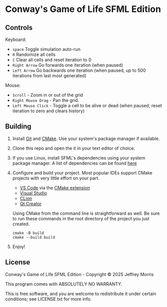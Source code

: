 # Conway's Game of Life SFML Edition

## Controls

Keyboard:
- `space` Toggle simulation auto-run
- `R` Randomize all cells
- `C` Clear all cells and reset iteration to 0
- `Right Arrow` Go forwards one iteration (when paused)
- `Left Arrow` Go backwards one iteration (when paused, up to 500 iterations from last most generated)

Mouse:
- `Scroll` - Zoom in or out of the grid
- `Right Mouse Drag` - Pan the grid.
- `Left Mouse Click` - Toggle a cell to be alive or dead (when paused; reset iteration to zero and clears history)

## Building

1. Install [Git](https://git-scm.com/downloads) and [CMake](https://cmake.org/download/). Use your system's package manager if available.

2. Clone this repo and open the it in your text editor of choice.

3. If you use Linux, install SFML's dependencies using your system package manager. A list of dependencies can be found [here](https://www.sfml-dev.org/tutorials/3.0/getting-started/cmake/)

4. Configure and build your project. Most popular IDEs support CMake projects with very little effort on your part.

   - [VS Code](https://code.visualstudio.com) via the [CMake extension](https://code.visualstudio.com/docs/cpp/cmake-linux)
   - [Visual Studio](https://docs.microsoft.com/en-us/cpp/build/cmake-projects-in-visual-studio?view=msvc-170)
   - [CLion](https://www.jetbrains.com/clion/features/cmake-support.html)
   - [Qt Creator](https://doc.qt.io/qtcreator/creator-project-cmake.html)

   Using CMake from the command line is straightforward as well.
   Be sure to run these commands in the root directory of the project you just created.

   ```
   cmake -B build
   cmake --build build
   ```

5. Enjoy!

## License

Conway's Game of Life SFML Edition - Copyright © 2025 Jeffrey Morris

This program comes with ABSOLUTELY NO WARRANTY.

This is free software, and you are welcome to redistribute it
under certain conditions; see LICENSE.txt for more info.